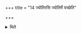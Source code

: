 +++
title = "14 ज्योतिरसि ज्योतिर्मे यच्छेति"

+++

<details><summary>थिते</summary>

ज्योतिरसि ज्योतिर्मे यच्छेति हिरण्येष्टकाम् १४
</details>
